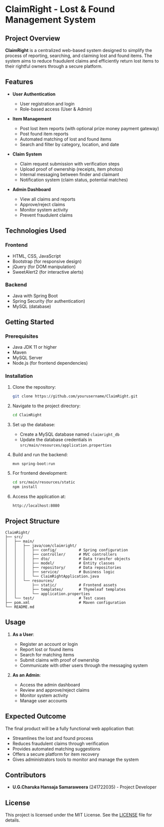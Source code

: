 # ClaimRight - Lost & Found Management System

## Project Overview
**ClaimRight** is a centralized web-based system designed to simplify the process of reporting, searching, and claiming lost and found items. The system aims to reduce fraudulent claims and efficiently return lost items to their rightful owners through a secure platform.

## Features
- **User Authentication**
  - User registration and login
  - Role-based access (User & Admin)
  
- **Item Management**
  - Post lost item reports (with optional prize money payment gateway)
  - Post found item reports
  - Automated matching of lost and found items
  - Search and filter by category, location, and date

- **Claim System**
  - Claim request submission with verification steps
  - Upload proof of ownership (receipts, item photos)
  - Internal messaging between finder and claimant
  - Notification system (claim status, potential matches)

- **Admin Dashboard**
  - View all claims and reports
  - Approve/reject claims
  - Monitor system activity
  - Prevent fraudulent claims

## Technologies Used
### Frontend
- HTML, CSS, JavaScript
- Bootstrap (for responsive design)
- jQuery (for DOM manipulation)
- SweetAlert2 (for interactive alerts)

### Backend
- Java with Spring Boot
- Spring Security (for authentication)
- MySQL (database)

## Getting Started
### Prerequisites
- Java JDK 11 or higher
- Maven
- MySQL Server
- Node.js (for frontend dependencies)

### Installation
1. Clone the repository:
   ```bash
   git clone https://github.com/yourusername/ClaimRight.git
   ```

2. Navigate to the project directory:
   ```bash
   cd ClaimRight
   ```

3. Set up the database:
   - Create a MySQL database named `claimright_db`
   - Update the database credentials in `src/main/resources/application.properties`

4. Build and run the backend:
   ```bash
   mvn spring-boot:run
   ```

5. For frontend development:
   ```bash
   cd src/main/resources/static
   npm install
   ```

6. Access the application at:
   ```
   http://localhost:8080
   ```

## Project Structure
```
ClaimRight/
├── src/
│   ├── main/
│   │   ├── java/com/claimright/
│   │   │   ├── config/          # Spring configuration
│   │   │   ├── controller/      # MVC controllers
│   │   │   ├── dto/             # Data transfer objects
│   │   │   ├── model/           # Entity classes
│   │   │   ├── repository/      # Data repositories
│   │   │   ├── service/         # Business logic
│   │   │   └── ClaimRightApplication.java
│   │   └── resources/
│   │       ├── static/          # Frontend assets
│   │       ├── templates/       # Thymeleaf templates
│   │       └── application.properties
│   └── test/                    # Test cases
├── pom.xml                      # Maven configuration
└── README.md
```

## Usage
1. **As a User**:
   - Register an account or login
   - Report lost or found items
   - Search for matching items
   - Submit claims with proof of ownership
   - Communicate with other users through the messaging system

2. **As an Admin**:
   - Access the admin dashboard
   - Review and approve/reject claims
   - Monitor system activity
   - Manage user accounts

## Expected Outcome
The final product will be a fully functional web application that:
- Streamlines the lost and found process
- Reduces fraudulent claims through verification
- Provides automated matching suggestions
- Offers a secure platform for item recovery
- Gives administrators tools to monitor and manage the system

## Contributors
- **U.G.Charuka Hansaja Samaraweera** (241722035) - Project Developer

## License
This project is licensed under the MIT License. See the [LICENSE](LICENSE) file for details.